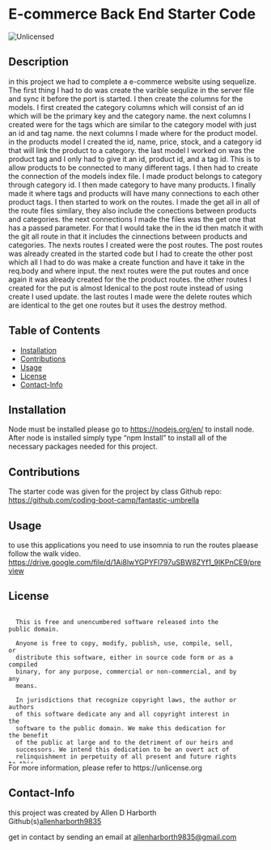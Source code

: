 # E-commerce Back End Starter Code
<img src="https://img.shields.io/badge/license-Unlicensed-blue" alt="Unlicensed">   

## Description
  in this project we had to complete a e-commerce website using sequelize. The first thing I had to do was create the varible sequlize in the server file and sync it before the port is started. 
  I then create the columns for the models. I first created the category columns which will consist of an id which will be the primary key and the category name. the next columns I created were for the tags which are similar to the category model with just an id and tag name. the next columns I made where for the product model. in the products model I created the id, name, price, stock, and a category id that will link the product to a category. the last model I worked on was the product tag and I only had to give it an id, product id, and a tag id. This is to allow products to be connected to many different tags. I then had to create the connection of the models index file. I made product belongs to category through category id. I then made category to have many products. I finally made it where tags and products will have many connections to each other product tags. I then started to work on the routes. I made the get all in all of the route files similary, they also include the conections between products and categories. the next connections I made the files was the get one that has a passed parameter. For that I would take the in the id then match it with the git all route in that it includes the cinnections between products and categories. The nexts routes I created were the post routes. The post routes was already created in the started code but I had to create the other post which all I had to do was make a create function and have it take in the req.body and where input. the next routes were the put routes and once again it was already created for the the product routes. the other routes I created for the put is almost Idenical to the post route instead of using create I used update. the last routes I made were the delete routes which are identical to the get one routes but it uses the destroy method.

## Table of Contents
  * [Installation](#installation)
  * [Contributions](#contributions)
  * [Usage](#usage)
  * [License](#license)
  * [Contact-Info](#contact-info)

## Installation  

Node must be installed please go to https://nodejs.org/en/ to install node.
After node is installed simply type “npm Install” to install all of the necessary packages needed for this project.


## Contributions

The starter code was given for the project by class
Github repo: https://github.com/coding-boot-camp/fantastic-umbrella

## Usage

to use this applications you need to use insomnia to run the routes plaease follow the walk video.
https://drive.google.com/file/d/1Ai8lwYGPYFl797uSBW8ZYf1_9lKPnCE9/preview


## License
  <div style="height:300px; width:90%; overflow:auto;">

      This is free and unencumbered software released into the public domain.
    
      Anyone is free to copy, modify, publish, use, compile, sell, or
      distribute this software, either in source code form or as a compiled
      binary, for any purpose, commercial or non-commercial, and by any
      means.
      
      In jurisdictions that recognize copyright laws, the author or authors
      of this software dedicate any and all copyright interest in the
      software to the public domain. We make this dedication for the benefit
      of the public at large and to the detriment of our heirs and
      successors. We intend this dedication to be an overt act of
      relinquishment in perpetuity of all present and future rights to this
      software under copyright law.
      
      THE SOFTWARE IS PROVIDED "AS IS", WITHOUT WARRANTY OF ANY KIND,
      EXPRESS OR IMPLIED, INCLUDING BUT NOT LIMITED TO THE WARRANTIES OF
      MERCHANTABILITY, FITNESS FOR A PARTICULAR PURPOSE AND NONINFRINGEMENT.
      IN NO EVENT SHALL THE AUTHORS BE LIABLE FOR ANY CLAIM, DAMAGES OR
      OTHER LIABILITY, WHETHER IN AN ACTION OF CONTRACT, TORT OR OTHERWISE,
      ARISING FROM, OUT OF OR IN CONNECTION WITH THE SOFTWARE OR THE USE OR
      OTHER DEALINGS IN THE SOFTWARE.
  </div>
For more information, please refer to https://unlicense.org

## Contact-Info
this project was created by Allen D Harborth  
Github(s)[allenharborth9835](https://github.com/allenharborth9835)

get in contact by sending an email at allenharborth9835@gmail.com